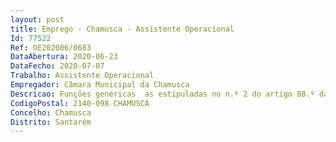 ```yaml
--- 
layout: post
title: Emprego - Chamusca - Assistente Operacional
Id: 77522
Ref: OE202006/0683
DataAbertura: 2020-06-23
DataFecho: 2020-07-07
Trabalho: Assistente Operacional
Empregador: Câmara Municipal da Chamusca
Descricao: Funções genéricas  as estipuladas no n.º 2 do artigo 88.º da Lei n.º 35 2014 de 20 de junho, conjugado com o anexo I.Funções específicas  Receção e acolhimento das crianças  Interação, no âmbito do processo educativo, com educandos, docentes e encarregados de educação, desempenhando tarefas de apoio à atividade docente  Apoio a crianças com necessidades especiais  Colaboração no despiste de situações de risco social  Providenciar pela limpeza, arrumação, conservação das instalações e equipamentos  Dinamização e apoio ao serviço de refeições escolares  Respeitar os imperativos de segurança e deontologia profissional  Vigiar e orientar comportamentos e atividades  Exercer outras tarefas de apoio geral.
CodigoPostal: 2140-098 CHAMUSCA
Concelho: Chamusca
Distrito: Santarém
--- 
```

